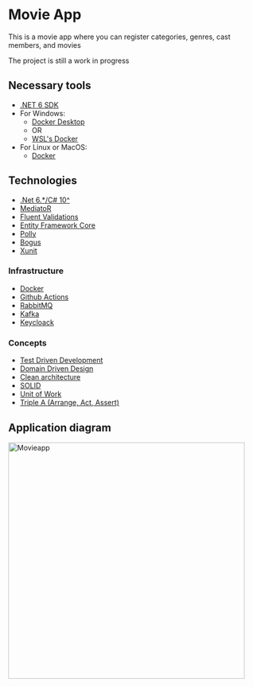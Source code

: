# Movie App

This is a movie app where you can register categories, genres, cast members, and movies

The project is still a work in progress

## Necessary tools

- [.NET 6 SDK](https://dotnet.microsoft.com/en-us/download/dotnet/6.0)
- For Windows:
  - [Docker Desktop](https://docs.docker.com/desktop/install/windows-install/)
  - OR
  - [WSL's Docker](https://learn.microsoft.com/en-us/windows/wsl/tutorials/wsl-containers)
- For Linux or MacOS:
  - [Docker](https://docs.docker.com/engine/install/ubuntu/)

## Technologies

- [.Net 6.*/C# 10^](https://learn.microsoft.com/en-us/dotnet/)
- [MediatoR](https://github.com/jbogard/MediatR)
- [Fluent Validations](https://docs.fluentvalidation.net/en/latest/)
- [Entity Framework Core](https://learn.microsoft.com/en-us/ef/)
- [Polly](https://www.thepollyproject.org)
- [Bogus](https://github.com/bchavez/Bogus)
- [Xunit](https://xunit.net)

### Infrastructure

- [Docker]((https://docs.docker.com/desktop/install/windows-install/))
- [Github Actions](https://docs.github.com/pt/actions/quickstart)
- [RabbitMQ](https://www.rabbitmq.com)
- [Kafka](https://kafka.apache.org/documentation/)
- [Keycloack](https://www.keycloak.org/documentation)

### Concepts

- [Test Driven Development](https://martinfowler.com/bliki/TestDrivenDevelopment.html)
- [Domain Driven Design](https://martinfowler.com/bliki/DomainDrivenDesign.html)
- [Clean architecture](https://blog.cleancoder.com/uncle-bob/2012/08/13/the-clean-architecture.html)
- [SOLID](https://en.wikipedia.org/wiki/SOLID)
- [Unit of Work](https://learn.microsoft.com/en-us/aspnet/mvc/overview/older-versions/getting-started-with-ef-5-using-mvc-4/implementing-the-repository-and-unit-of-work-patterns-in-an-asp-net-mvc-application)
- [Triple A (Arrange, Act, Assert)](https://martinfowler.com/articles/practical-test-pyramid.html#:~:text=There%27s%20a%20nice%20mnemonic%20to,and%20then%20the%20assertion%20part.)

## Application diagram
<img width="475" alt="Movieapp" src="https://github.com/GeoffreyOmollo/movie-application/assets/120243097/f6774e37-880f-426b-ac47-4d0aa2dad736">


